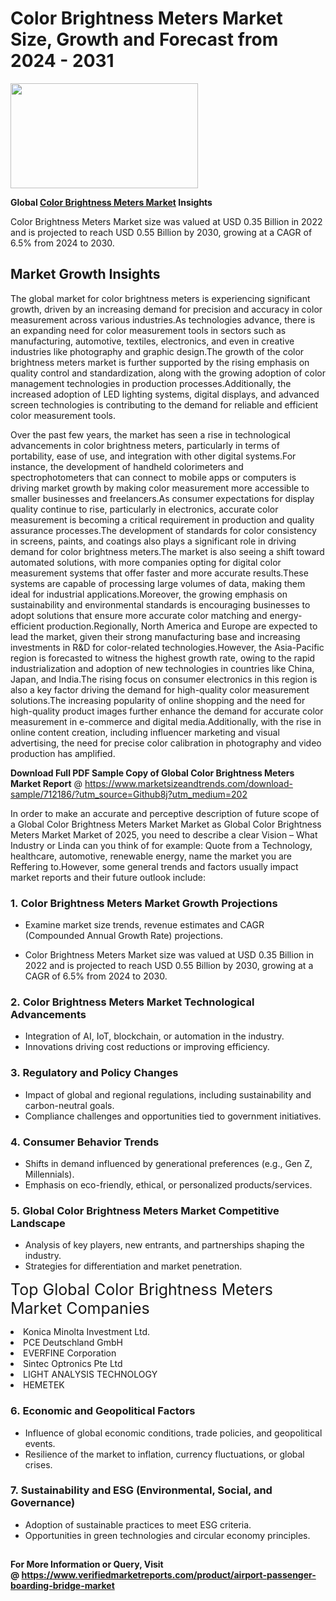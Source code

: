 <H1>Color Brightness Meters Market Size, Growth and Forecast from 2024 - 2031</H1><img class="aligncenter size-medium wp-image-584254" src="https://thirdeyenews.in/wp-content/uploads/2024/09/Global-Market-Research-300x168.jpeg" alt="" width="300" height="168" /><p><strong>Global&nbsp;<a href="https://www.marketsizeandtrends.com/download-sample/712186/?utm_source=Github8j?utm_medium=202">Color Brightness Meters Market</a> Insights</strong></p><p>Color Brightness Meters Market size was valued at USD 0.35 Billion in 2022 and is projected to reach USD 0.55 Billion by 2030, growing at a CAGR of 6.5% from 2024 to 2030.</p><p><h2>Market Growth Insights</h2> <p>The global market for color brightness meters is experiencing significant growth, driven by an increasing demand for precision and accuracy in color measurement across various industries.As technologies advance, there is an expanding need for color measurement tools in sectors such as manufacturing, automotive, textiles, electronics, and even in creative industries like photography and graphic design.The growth of the color brightness meters market is further supported by the rising emphasis on quality control and standardization, along with the growing adoption of color management technologies in production processes.Additionally, the increased adoption of LED lighting systems, digital displays, and advanced screen technologies is contributing to the demand for reliable and efficient color measurement tools.</p> <p>Over the past few years, the market has seen a rise in technological advancements in color brightness meters, particularly in terms of portability, ease of use, and integration with other digital systems.For instance, the development of handheld colorimeters and spectrophotometers that can connect to mobile apps or computers is driving market growth by making color measurement more accessible to smaller businesses and freelancers.As consumer expectations for display quality continue to rise, particularly in electronics, accurate color measurement is becoming a critical requirement in production and quality assurance processes.The development of standards for color consistency in screens, paints, and coatings also plays a significant role in driving demand for color brightness meters.The market is also seeing a shift toward automated solutions, with more companies opting for digital color measurement systems that offer faster and more accurate results.These systems are capable of processing large volumes of data, making them ideal for industrial applications.Moreover, the growing emphasis on sustainability and environmental standards is encouraging businesses to adopt solutions that ensure more accurate color matching and energy-efficient production.Regionally, North America and Europe are expected to lead the market, given their strong manufacturing base and increasing investments in R&D for color-related technologies.However, the Asia-Pacific region is forecasted to witness the highest growth rate, owing to the rapid industrialization and adoption of new technologies in countries like China, Japan, and India.The rising focus on consumer electronics in this region is also a key factor driving the demand for high-quality color measurement solutions.The increasing popularity of online shopping and the need for high-quality product images further enhance the demand for accurate color measurement in e-commerce and digital media.Additionally, with the rise in online content creation, including influencer marketing and visual advertising, the need for precise color calibration in photography and video production has amplified.<p><span class=""><strong>Download Full PDF Sample Copy of Global Color Brightness Meters Market Report</strong> @ <a href="https://www.marketsizeandtrends.com/download-sample/712186/?utm_source=Github8j?utm_medium=202" target="_blank">https://www.marketsizeandtrends.com/download-sample/712186/?utm_source=Github8j?utm_medium=202</a></span></p><p>In order to make an accurate and perceptive description of future scope of a Global&nbsp;Color Brightness Meters Market Market as Global&nbsp;Color Brightness Meters Market Market of 2025, you need to describe a clear Vision &ndash; What Industry or Linda can you think of for example: Quote from a Technology, healthcare, automotive, renewable energy, name the market you are Reffering to.However, some general trends and factors usually impact market reports and their future outlook include:</p><h3>1.&nbsp;<strong>Color Brightness Meters Market Growth Projections</strong></h3><ul><li>Examine market size trends, revenue estimates and CAGR (Compounded Annual Growth Rate) projections.</li><li><p>Color Brightness Meters Market size was valued at USD 0.35 Billion in 2022 and is projected to reach USD 0.55 Billion by 2030, growing at a CAGR of 6.5% from 2024 to 2030.</p></li></ul><h3>2.&nbsp;<strong>Color Brightness Meters Market Technological Advancements</strong></h3><ul><li>Integration of AI, IoT, blockchain, or automation in the industry.</li><li>Innovations driving cost reductions or improving efficiency.</li></ul><h3>3.&nbsp;<strong>Regulatory and Policy Changes</strong></h3><ul><li>Impact of global and regional regulations, including sustainability and carbon-neutral goals.</li><li>Compliance challenges and opportunities tied to government initiatives.</li></ul><h3>4.&nbsp;<strong>Consumer Behavior Trends</strong></h3><ul><li>Shifts in demand influenced by generational preferences (e.g., Gen Z, Millennials).</li><li>Emphasis on eco-friendly, ethical, or personalized products/services.</li></ul><h3>5.&nbsp;<strong>Global Color Brightness Meters Market Competitive Landscape</strong></h3><ul><li>Analysis of key players, new entrants, and partnerships shaping the industry.</li><li>Strategies for differentiation and market penetration.</li></ul><p data-pm-slice="1 1 []"><span style="color: inherit; font-family: inherit; font-size: 25px;">Top Global Color Brightness Meters Market Companies</span></p><div class="" data-test-id=""><p><li>Konica Minolta Investment Ltd.</li><li> PCE Deutschland GmbH</li><li> EVERFINE Corporation</li><li> Sintec Optronics Pte Ltd</li><li> LIGHT ANALYSIS TECHNOLOGY</li><li> HEMETEK</li></p></div><h3>6.&nbsp;<strong>Economic and Geopolitical Factors</strong></h3><ul><li>Influence of global economic conditions, trade policies, and geopolitical events.</li><li>Resilience of the market to inflation, currency fluctuations, or global crises.</li></ul><h3>7.&nbsp;<strong>Sustainability and ESG (Environmental, Social, and Governance)</strong></h3><ul><li>Adoption of sustainable practices to meet ESG criteria.</li><li>Opportunities in green technologies and circular economy principles.</li></ul><h2><strong style="font-size: 14px;">For More Information or Query, Visit @&nbsp;</strong><a style="background-color: #ffffff; font-size: 14px;" href="https://www.marketsizeandtrends.com/report/color-brightness-meters-market/" target="_blank">https://www.verifiedmarketreports.com/product/airport-passenger-boarding-bridge-market</a></h2>